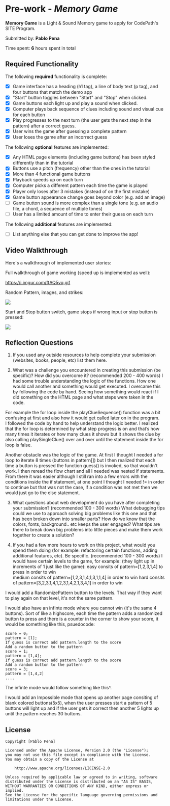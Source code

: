 # Pre-work - *Memory Game*

**Memory Game** is a Light & Sound Memory game to apply for CodePath's SITE Program. 

Submitted by: **Pablo Pena**

Time spent: **6** hours spent in total

## Required Functionality

The following **required** functionality is complete:

* [x] Game interface has a heading (h1 tag), a line of body text (p tag), and four buttons that match the demo app
* [x] "Start" button toggles between "Start" and "Stop" when clicked. 
* [x] Game buttons each light up and play a sound when clicked. 
* [x] Computer plays back sequence of clues including sound and visual cue for each button
* [x] Play progresses to the next turn (the user gets the next step in the pattern) after a correct guess. 
* [x] User wins the game after guessing a complete pattern
* [x] User loses the game after an incorrect guess

The following **optional** features are implemented:

* [x] Any HTML page elements (including game buttons) has been styled differently than in the tutorial
* [x] Buttons use a pitch (frequency) other than the ones in the tutorial
* [x] More than 4 functional game buttons
* [x] Playback speeds up on each turn
* [x] Computer picks a different pattern each time the game is played
* [x] Player only loses after 3 mistakes (instead of on the first mistake)
* [x] Game button appearance change goes beyond color (e.g. add an image)
* [ ] Game button sound is more complex than a single tone (e.g. an audio file, a chord, a sequence of multiple tones)
* [ ] User has a limited amount of time to enter their guess on each turn

The following **additional** features are implemented:

- [ ] List anything else that you can get done to improve the app!

## Video Walkthrough

Here's a walkthrough of implemented user stories:

Full walkthrough of game working (speed up is implemented as well): 

https://i.imgur.com/ftAQ5vq.gif

Random Pattern, images, and strikes:

![](https://i.imgur.com/p8BPfnH.gif)

Start and Stop button switch, game stops if wrong input or stop button is pressed:

![](https://i.imgur.com/YYhqx08.gif)


## Reflection Questions
1. If you used any outside resources to help complete your submission (websites, books, people, etc) list them here. 


2. What was a challenge you encountered in creating this submission (be specific)? How did you overcome it? (recommended 200 - 400 words) 
I had some trouble understanding the logic of the functions. How one would call another and something would get executed. 
I overcame this by following the code by hand. Seeing how something would react if I did something on the HTML page and what steps were taken in the code. 

For example the for loop inside the playClueSequence() function was a bit confusing at first and also how it would get called later on in the program.  
I followed the code by hand to help understand the logic better. I realized that the for loop is determined by what step progress is on and 
that’s how many times it iterates or how many clues it shows but it shows the clue by also calling playSingleClue() over and over until the statement inside the for loop is false. 

Another obstacle was the logic of the game. At first I thought I needed a for loop to iterate 8 times (buttons in pattern[])
but I then realized that each time a button is pressed the function guess() is invoked, so that wouldn't work. 
I then reread the flow chart  and all I needed was nested if statements. From there it was easier although I still ran into a few errors with the conditions inside the if statement, 
at one point I thought I needed != in order to continue but that was not the case, if a condition was not met then we would just go to the else statement.  

3. What questions about web development do you have after completing your submission? (recommended 100 - 300 words) 
What debugging tips could we use to approach solving big problems like this one and that has been broken down into smaller parts?
How do we know that the colors, fonts, background.. etc keeps the user engaged? 
What tips are there to break down big problems into little pieces and make them work together to create a solution?

4. If you had a few more hours to work on this project, what would you spend them doing (for example: refactoring certain functions, adding additional features, etc). Be specific. (recommended 100 - 300 words) 
I would have certain levels to the game, for example: 
(they light up in increments of 1 just like the game):
easy consits of pattern=[1,2,3,1,4] to press in order to win  
medium consits of pattern=[1,2,3,1,4,1,3,1,1,4] in order to win 
hard consits of pattern=[3,2,3,1,4,1,2,3,1,4,2,1,3,4,1] in order to win 

I would add a RandomizePattern button to the levels. That way if they want to play again on that level, it's not the same pattern. 

I would also have an infinte mode where you cannot win (it's the same 4 buttons). Sort of like a highscore, each time the pattern adds a randomized button to press 
and there is a counter in the corner to show your score, it would be something like this, psuedocode:
```
score = 0;
pattern = [1];
If guess is correct add pattern.length to the score
Add a random button to the pattern
score = 1;
pattern = [1,4];
If guess is correct add pattern.length to the score
Add a random button to the pattern
score = 3;
pattern = [1,4,2]
....
```
The infinte mode would follow something like this^. 

I would add an Impossible mode that opens up another page consiting of blank colored buttons(5x5), when the user presses start
a pattern of 5 buttons will light up and if the user gets it correct then another 5 lights up until the pattern reaches 30 buttons. 


## License

    Copyright [Pablo Pena]

    Licensed under the Apache License, Version 2.0 (the "License");
    you may not use this file except in compliance with the License.
    You may obtain a copy of the License at

        http://www.apache.org/licenses/LICENSE-2.0

    Unless required by applicable law or agreed to in writing, software
    distributed under the License is distributed on an "AS IS" BASIS,
    WITHOUT WARRANTIES OR CONDITIONS OF ANY KIND, either express or implied.
    See the License for the specific language governing permissions and
    limitations under the License.
